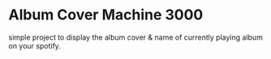 # Album Cover Machine 3000

simple project to display the album cover & name of currently playing album on your spotify.
